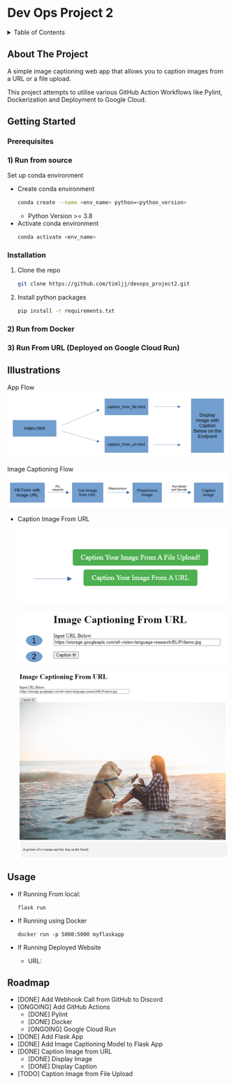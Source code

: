 # Dev Ops Project 2

<!-- PROJECT SHIELDS -->
<!--
*** I'm using markdown "reference style" links for readability.
*** Reference links are enclosed in brackets [ ] instead of parentheses ( ).
*** See the bottom of this document for the declaration of the reference variables
*** for contributors-url, forks-url, etc. This is an optional, concise syntax you may use.
*** https://www.markdownguide.org/basic-syntax/#reference-style-links
-->


<!-- TABLE OF CONTENTS -->
<details>
  <summary>Table of Contents</summary>
  <ol>
    <li>
      <a href="#about-the-project">About The Project</a>
    </li>
    <li>
      <a href="#getting-started">Getting Started</a>
      <ul>
        <li><a href="#prerequisites">Prerequisites</a></li>
        <li><a href="#installation">Installation</a></li>
      </ul>
    </li>
    <li><a href="#illustrations">Illustrations</a></li>
    <li><a href="#usage">Usage</a></li>
    <li><a href="#roadmap">Roadmap</a></li>
  </ol>
</details>


<!-- ABOUT THE PROJECT -->
## About The Project


A simple image captioning web app that allows you to caption images from a URL or a file upload. 

This project attempts to utilise various GitHub Action Workflows like Pylint, Dockerization and Deployment to Google Cloud.


<!-- GETTING STARTED -->
## Getting Started

### Prerequisites

### 1) Run from source

Set up conda environment
* Create conda environment
  ```sh
  conda create --name <env_name> python=<python_version>
  ```
  * Python Version >= 3.8
* Activate conda environment
  ```sh
  conda activate <env_name>
  ```

### Installation

1. Clone the repo
   ```sh
   git clone https://github.com/timljj/devops_project2.git
   ```
3. Install python packages
   ```sh
   pip install -r requirements.txt
   ```

### 2) Run from Docker

### 3) Run From URL (Deployed on Google Cloud Run)

<!-- Diagrams to Illustrate How the App Works -->
## Illustrations

App Flow
![image info](https://github.com/timljj/devops_project2/blob/main/static/app_flow.PNG)

Image Captioning Flow
![image info](https://github.com/timljj/devops_project2/blob/main/static/image_captioning_flow.PNG)


* Caption Image From URL
  
  ![image info](https://github.com/timljj/devops_project2/blob/main/static/front_page.PNG)
  
  
  ![image info](https://github.com/timljj/devops_project2/blob/main/static/caption_from_url.PNG)


  ![image info](https://github.com/timljj/devops_project2/blob/main/static/caption_url_result.PNG)

<!-- USAGE EXAMPLES -->
## Usage

* If Running From local:
  ```
  flask run
  ```

* If Running using Docker
  ```
  docker run -p 5000:5000 myflaskapp
  ```
* If Running Deployed Website
  - URL: 

<!-- ROADMAP -->
## Roadmap

- [DONE] Add Webhook Call from GitHub to Discord 
- [ONGOING] Add GitHub Actions
    - [DONE] Pylint
    - [DONE] Docker
    - [ONGOING] Google Cloud Run
- [DONE] Add Flask App
- [DONE] Add Image Captioning Model to Flask App
- [DONE] Caption Image from URL
  - [DONE] Display Image
  - [DONE] Display Caption
- [TODO] Caption Image from File Upload

